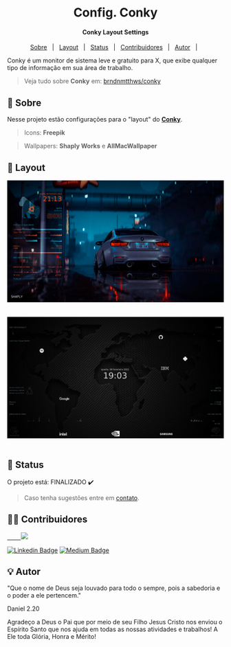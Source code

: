 <h1 align="center">
        Config. Conky
</h1>

<h4 align="center">
  Conky Layout Settings
</h4>

<p align="center">
 <a href="#memo-Sobre">Sobre</a> &nbsp; | &nbsp;
 <a href="#art-Layout">Layout</a> &nbsp; | &nbsp;
 <a href="#mag_right-Status">Status</a> &nbsp; | &nbsp;
 <a href="#man_technologist-Contribuidores">Contribuidores</a> &nbsp; | &nbsp;
 <a href="#bulb-Autor">Autor</a> &nbsp; | &nbsp;
</p>


<p align="left">
  Conky é um monitor de sistema leve e gratuito para X, que exibe
  qualquer tipo de informação em sua área de trabalho.
<p/>

> Veja tudo sobre **Conky** em: [brndnmtthws/conky](https://github.com/brndnmtthws/conky)

## :memo: Sobre

Nesse projeto estão configurações para o "layout" do [**Conky**](https://github.com/brndnmtthws/conky).

> Icons: **Freepik**

> Wallpapers: **Shaply Works** e **AllMacWallpaper**

## :art: Layout

<p align="center">
<img alt="screenshot_Conky_Gorilla" width="710" src="https://raw.githubusercontent.com/lipebol/config_Conky/master/Conky_Gorilla/screenshot_Gorilla.png">
  &nbsp;&nbsp;&nbsp;&nbsp;
</p>
<p align="center">
<img alt="screenshot_Conky_Mundi" width="710" src="https://raw.githubusercontent.com/lipebol/config_Conky/master/Conky_Mundi/screenshot_Mundi.png">
  &nbsp;&nbsp;&nbsp;&nbsp;
</p>

## :mag_right: Status

O projeto está: FINALIZADO :heavy_check_mark:

> Caso tenha sugestões entre em [contato](https://www.linkedin.com/in/lipebol/).

## :man_technologist: Contribuidores

<a href="https://github.com/lipebol">
  &nbsp;&nbsp;
  &nbsp;&nbsp;
  &nbsp;
        <img src="https://avatars.githubusercontent.com/u/72844312?v=4" width="140px;"/>
</a>

[![Linkedin Badge](https://img.shields.io/badge/-LinkedIn-blue?style=for-the-badge&logo=Linkedin&logoColor=white)](https://www.linkedin.com/in/lipebol/) 
[![Medium Badge](https://img.shields.io/badge/-Medium-000000?style=for-the-badge&logo=Medium&logoColor=white)]()

## :bulb: Autor

"Que o nome de Deus seja louvado para todo o sempre, pois a sabedoria e o poder a ele pertencem."

Daniel 2.20



Agradeço a Deus o Pai que por meio de seu Filho Jesus Cristo nos enviou o Espírito Santo que nos ajuda em todas as nossas atividades e trabalhos!
A Ele toda Glória, Honra e Mérito!
